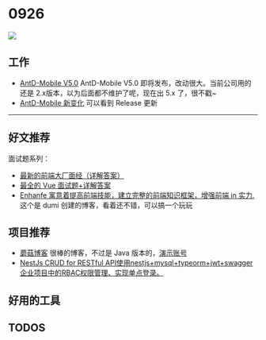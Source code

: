 
# 0926

![](http://h2.ioliu.cn/bing/FanalMadeira_ZH-CN5337723033_1920x1080.jpg)

## 工作

- [AntD-Mobile V5.0](https://next.mobile.ant.design/guide/quick-start) AntD-Mobile V5.0 即将发布，改动很大。当前公司用的还是 2.x版本，以为后面都不维护了呢，现在出 5.x 了，很不戳~
- [AntD-Mobile 新变化](https://github.com/ant-design/ant-design-mobile/releases) 可以看到 Release 更新


---

## 好文推荐

面试题系列：

- [最新的前端大厂面经（详解答案）](https://juejin.cn/post/7004638318843412493) 
- [最全的 Vue 面试题+详解答案](https://juejin.cn/post/6961222829979697165) 
- [Enhanfe 寓意着提高前端技能，建立完整的前端知识框架，增强前端 in 实力.](https://github.com/HeyiMaster/enhanfe) 这个是 dumi 创建的博客，看着还不错，可以搞一个玩玩


## 项目推荐

- [蘑菇博客](https://gitee.com/moxi159753/mogu_blog_v2) 很棒的博客，不过是 Java 版本的，[演示账号](https://mp.weixin.qq.com/s/NGqPFH67r0repuArxTnvHw)
- [NestJs CRUD for RESTful API使用nestjs+mysql+typeorm+jwt+swagger企业项目中的RBAC权限管理、实现单点登录。](https://github.com/kuangshp/nestjs-mysql-api)



## 好用的工具

## TODOS